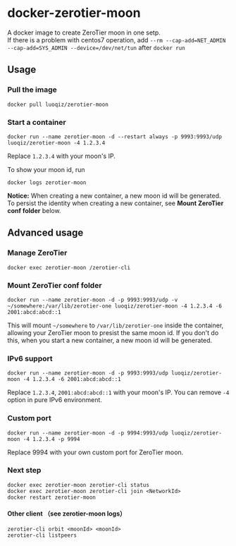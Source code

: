 # docker-zerotier-moon
A docker image to create ZeroTier moon in one setp.<br/>
If there is a problem with centos7 operation, add `--rm --cap-add=NET_ADMIN --cap-add=SYS_ADMIN --device=/dev/net/tun`  after `docker run` 
## Usage

### Pull the image

```
docker pull luoqiz/zerotier-moon
```

### Start a container

```
docker run --name zerotier-moon -d --restart always -p 9993:9993/udp luoqiz/zerotier-moon -4 1.2.3.4
```
 
Replace `1.2.3.4` with your moon's IP.

To show your moon id, run

```
docker logs zerotier-moon
```

**Notice:**
When creating a new container, a new moon id will be generated. To persist the identity when creating a new container, see **Mount ZeroTier conf folder** below.

## Advanced usage

### Manage ZeroTier

```
docker exec zerotier-moon /zerotier-cli
```

### Mount ZeroTier conf folder

```
docker run --name zerotier-moon -d -p 9993:9993/udp -v ~/somewhere:/var/lib/zerotier-one luoqiz/zerotier-moon -4 1.2.3.4 -6 2001:abcd:abcd::1
```

This will mount `~/somewhere` to `/var/lib/zerotier-one` inside the container, allowing your ZeroTier moon to presist the same moon id.  If you don't do this, when you start a new container, a new moon id will be generated.

### IPv6 support

```
docker run --name zerotier-moon -d -p 9993:9993/udp luoqiz/zerotier-moon -4 1.2.3.4 -6 2001:abcd:abcd::1
```

Replace `1.2.3.4`, `2001:abcd:abcd::1` with your moon's IP. You can remove `-4` option in pure IPv6 environment.

### Custom port

```
docker run --name zerotier-moon -d -p 9994:9993/udp luoqiz/zerotier-moon -4 1.2.3.4 -p 9994
```

Replace 9994 with your own custom port for ZeroTier moon.

### Next step
```
docker exec zerotier-moon zerotier-cli status
docker exec zerotier-moon zerotier-cli join <NetworkId>
docker restart zerotier-moon
```

#### Other client （see zerotier-moon logs）
```
zerotier-cli orbit <moonId> <moonId>
zerotier-cli listpeers
```
